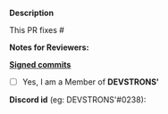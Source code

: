 **Description**
<!-- Any description reg. Pull Request just created by you -->

This PR fixes #

**Notes for Reviewers:**
<!-- Any note for reviewers, like Bug fixed successfully, or stuck somewhere, or Ready to merge! 🙂 -->

**[Signed commits](https://github.com/DevsTrons/hello-world/blob/master/CONTRIBUTING.md)**

- [ ] Yes, I am a Member of **DEVSTRONS'**

**Discord id** (eg: DEVSTRONS'#0238):
<!-- Enter your discord member's id -->


<!-- THANK YOU FOR CONTRIBUTING TO DEVSTRONS' PROJECTS!
 
By following the community's contribution conventions upfront, the review process will 
be accelerated and your PR merged more quickly. -->
